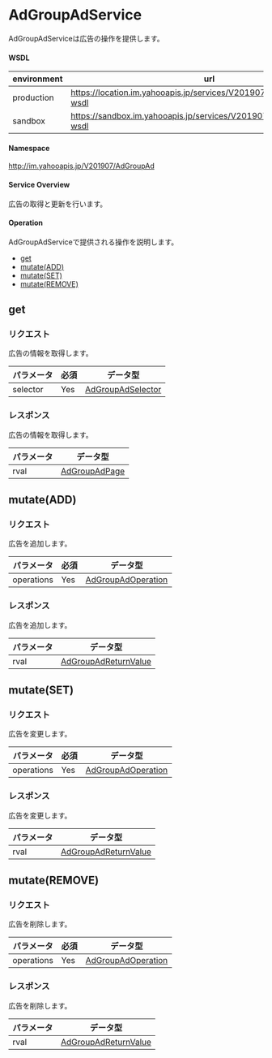 

# AdGroupAdService

AdGroupAdServiceは広告の操作を提供します。

#### WSDL

| environment |                                      url                                      |
| ----------- | ----------------------------------------------------------------------------- |
| production  | https://location.im.yahooapis.jp/services/V201907/AdGroupAdService?wsdl |
| sandbox     | https://sandbox.im.yahooapis.jp/services/V201907/AdGroupAdService?wsdl  |

#### Namespace

http://im.yahooapis.jp/V201907/AdGroupAd

#### Service Overview

広告の取得と更新を行います。

#### Operation

AdGroupAdServiceで提供される操作を説明します。

+ [get](#get)
+ [mutate(ADD)](#mutateadd)
+ [mutate(SET)](#mutateset)
+ [mutate(REMOVE)](#mutateremove)


## get

### リクエスト

広告の情報を取得します。

| パラメータ | 必須 | データ型 |
| ---------- | ---- | -------- |
| selector | Yes | [AdGroupAdSelector](../data/AdGroupAd/AdGroupAdSelector.md) |

### レスポンス

広告の情報を取得します。

| パラメータ | データ型 |
| -------- | ------- |
| rval | [AdGroupAdPage](../data/AdGroupAd/AdGroupAdPage.md) |

## mutate(ADD)

### リクエスト

広告を追加します。

| パラメータ | 必須 | データ型 |
| ---------- | ---- | -------- |
| operations | Yes | [AdGroupAdOperation](../data/AdGroupAd/AdGroupAdOperation.md) |

### レスポンス

広告を追加します。

| パラメータ | データ型 |
| -------- | ------- |
| rval | [AdGroupAdReturnValue](../data/AdGroupAd/AdGroupAdReturnValue.md) |

## mutate(SET)

### リクエスト

広告を変更します。

| パラメータ | 必須 | データ型 |
| ---------- | ---- | -------- |
| operations | Yes | [AdGroupAdOperation](../data/AdGroupAd/AdGroupAdOperation.md) |

### レスポンス

広告を変更します。

| パラメータ | データ型 |
| -------- | ------- |
| rval | [AdGroupAdReturnValue](../data/AdGroupAd/AdGroupAdReturnValue.md) |

## mutate(REMOVE)

### リクエスト

広告を削除します。

| パラメータ | 必須 | データ型 |
| ---------- | ---- | -------- |
| operations | Yes | [AdGroupAdOperation](../data/AdGroupAd/AdGroupAdOperation.md) |

### レスポンス

広告を削除します。

| パラメータ | データ型 |
| -------- | ------- |
| rval | [AdGroupAdReturnValue](../data/AdGroupAd/AdGroupAdReturnValue.md) |

